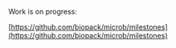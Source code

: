 Work is on progress:

[https://github.com/biopack/microb/milestones](https://github.com/biopack/microb/milestones)
